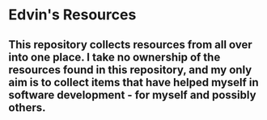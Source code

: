 # Edvin's Resources

## This repository collects resources from all over into one place. I take no ownership of the resources found in this repository, and my only aim is to collect items that have helped myself in software development - for myself and possibly others.
